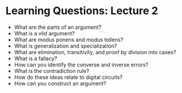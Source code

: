 # Learning Questions: Lecture 2
- What are the parts of an argument?
- What is a vlid argument? 
- What are modus ponens and modus tollens? 
- What is generalization and specialization? 
- What are elimination, transitivity, and proof by division into cases? 
- What is a fallacy? 
- How can you identify the converse and inverse errors? 
- What is the contradiction rule? 
- How do these ideas relate to digital circuits? 
- How can you construct an argument? 
